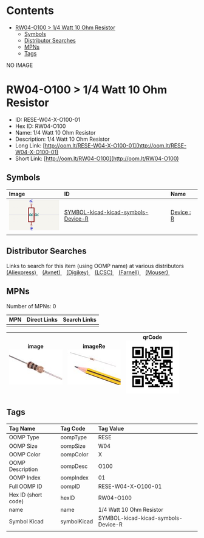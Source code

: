 



Contents
========

* [RW04-O100 > 1/4 Watt 10 Ohm Resistor](#rw04-o100--14-watt-10-ohm-resistor)
	* [Symbols](#symbols)
	* [Distributor Searches](#distributor-searches)
	* [MPNs](#mpns)
	* [Tags](#tags)
  
NO IMAGE  
# RW04-O100 > 1/4 Watt 10 Ohm Resistor

- ID: RESE-W04-X-O100-01
- Hex ID: RW04-O100
- Name: 1/4 Watt 10 Ohm Resistor
- Description: 1/4 Watt 10 Ohm Resistor
- Long Link: [http://oom.lt/RESE-W04-X-O100-01](http://oom.lt/RESE-W04-X-O100-01)
- Short Link: [http://oom.lt/RW04-O100](http://oom.lt/RW04-O100)

## Symbols
  

|Image|ID|Name|
| :--- | :--- | :--- |
|[![](https://raw.githubusercontent.com/oomlout/oomlout_OOMP_eda_V2/main/SYMBOL/kicad/kicad-symbols/Device/R/image_140.png)](https://github.com/oomlout/oomlout_OOMP_eda_V2/tree/main/SYMBOL/kicad/kicad-symbols/Device/R/)|[SYMBOL-kicad-kicad-symbols-Device-R](https://github.com/oomlout/oomlout_OOMP_eda_V2/tree/main/SYMBOL/kicad/kicad-symbols/Device/R/)|[Device : R](https://github.com/oomlout/oomlout_OOMP_eda_V2/tree/main/SYMBOL/kicad/kicad-symbols/Device/R/)|
||||

## Distributor Searches
  
Links to search for this item (using OOMP name) at various distributors  
[(Aliexpress) ](https://www.aliexpress.com/wholesale?SearchText=11171/4+Watt+10+Ohm+Resistor)&nbsp;&nbsp;&nbsp;[(Avnet) ](https://www.avnet.com/shop/us/search/1/4+Watt+10+Ohm+Resistor)&nbsp;&nbsp;&nbsp;[(Digikey) ](https://www.digikey.co.uk/en/products/result?s=1/4+Watt+10+Ohm+Resistor)&nbsp;&nbsp;&nbsp;[(LCSC) ](https://www.lcsc.com/search?q=1/4+Watt+10+Ohm+Resistor)&nbsp;&nbsp;&nbsp;[(Farnell) ](https://uk.farnell.com/search?st=1/4+Watt+10+Ohm+Resistor)&nbsp;&nbsp;&nbsp;[(Mouser) ](https://www.mouser.com/c/?q=1/4+Watt+10+Ohm+Resistor)&nbsp;&nbsp;&nbsp;
## MPNs
  
Number of MPNs: 0  

|MPN|Direct Links|Search Links|
| :--- | :--- | :--- |
||||
  

|image<br>[![](https://raw.githubusercontent.com/oomlout/oomlout_OOMP_parts_V2/main/RESE/W04/X/O100/01/image_140.jpg)](https://github.com/oomlout/oomlout_OOMP_parts_V2/tree/main/RESE/W04/X/O100/01/image.jpg)|imageRe<br>[![](https://raw.githubusercontent.com/oomlout/oomlout_OOMP_parts_V2/main/RESE/W04/X/O100/01/image_RE_140.jpg)](https://github.com/oomlout/oomlout_OOMP_parts_V2/tree/main/RESE/W04/X/O100/01/image_RE.jpg)|qrCode<br>[![](https://raw.githubusercontent.com/oomlout/oomlout_OOMP_parts_V2/main/RESE/W04/X/O100/01/qrCode_140.png)](https://github.com/oomlout/oomlout_OOMP_parts_V2/tree/main/RESE/W04/X/O100/01/qrCode.png)||
| :---: | :---: | :---: | :---: |

## Tags
  

|Tag Name|Tag Code|Tag Value|
| :--- | :--- | :--- |
|OOMP Type|oompType|RESE|
|OOMP Size|oompSize|W04|
|OOMP Color|oompColor|X|
|OOMP Description|oompDesc|O100|
|OOMP Index|oompIndex|01|
|Full OOMP ID|oompID|RESE-W04-X-O100-01|
|Hex ID (short code)|hexID|RW04-O100|
|name|name|1/4 Watt 10 Ohm Resistor|
|Symbol Kicad|symbolKicad|SYMBOL-kicad-kicad-symbols-Device-R|
||||
